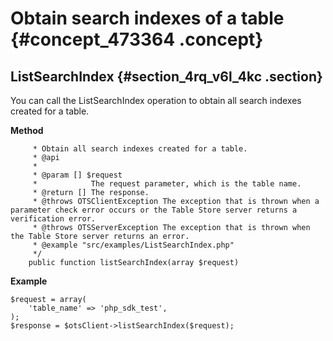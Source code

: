 # Obtain search indexes of a table {#concept_473364 .concept}

## ListSearchIndex {#section_4rq_v6l_4kc .section}

You can call the ListSearchIndex operation to obtain all search indexes created for a table.

 **Method** 

``` {#codeblock_s9y_g3i_r0b}
     * Obtain all search indexes created for a table. 
     * @api
     *
     * @param [] $request
     *            The request parameter, which is the table name.
     * @return [] The response.
     * @throws OTSClientException The exception that is thrown when a parameter check error occurs or the Table Store server returns a verification error.
     * @throws OTSServerException The exception that is thrown when the Table Store server returns an error.
     * @example "src/examples/ListSearchIndex.php" 
     */
    public function listSearchIndex(array $request)
```

 **Example** 

``` {#codeblock_dhr_9u8_v1r}
$request = array(
    'table_name' => 'php_sdk_test',
);
$response = $otsClient->listSearchIndex($request);
```

